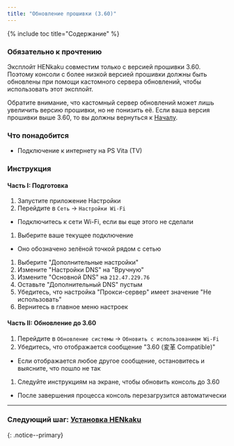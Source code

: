 ```yaml
---
title: "Обновление прошивки (3.60)"
---
```


{% include toc title="Содержание" %}

### Обязательно к прочтению

Эксплойт HENkaku совместим только с версией прошивки 3.60. Поэтому консоли с более низкой версией прошивки должны быть обновлены при помощи кастомного сервера обновлений, чтобы использовать этот эксплойт.

Обратите внимание, что кастомный сервер обновлений может лишь увеличить версию прошивки, но не понизить её. Если ваша версия прошивки выше 3.60, то вы должны вернуться к [Началу](get-started).

### Что понадобится

* Подключение к интернету на PS Vita (TV)

### Инструкция

#### Часть I: Подготовка

1. Запустите приложение Настройки
1. Перейдите в `Сеть` -> `Настройки Wi-Fi`
  + Подключитесь к сети Wi-Fi, если вы еще этого не сделали
1. Выберите ваше текущее подключение
  + Оно обозначено зелёной точкой рядом с сетью
1. Выберите "Дополнительные настройки"
1. Измените "Настройки DNS" на "Вручную"
1. Измените "Основной DNS" на `212.47.229.76`
1. Оставьте "Дополнительный DNS" пустым
1. Убедитесь, что настройка "Прокси-сервер" имеет значение "Не использовать"
1. Вернитесь в главное меню настроек

#### Часть II: Обновление до 3.60

1. Перейдите в `Обновление системы` -> `Обновить с использованием Wi-Fi`
1. Убедитесь, что отображается сообщение "3.60 (変革 Compatible)"
  + Если отображается любое другое сообщение, остановитесь и выясните, что пошло не так
1. Следуйте инструкциям на экране, чтобы обновить консоль до 3.60
  + После завершения процесса консоль перезагрузится автоматически

___

### Следующий шаг: [Установка HENkaku](installing-henkaku)
{: .notice--primary}
